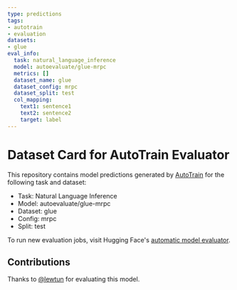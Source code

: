 ```yaml
---
type: predictions
tags:
- autotrain
- evaluation
datasets:
- glue
eval_info:
  task: natural_language_inference
  model: autoevaluate/glue-mrpc
  metrics: []
  dataset_name: glue
  dataset_config: mrpc
  dataset_split: test
  col_mapping:
    text1: sentence1
    text2: sentence2
    target: label
---
```

# Dataset Card for AutoTrain Evaluator

This repository contains model predictions generated by [AutoTrain](https://huggingface.co/autotrain) for the following task and dataset:

* Task: Natural Language Inference
* Model: autoevaluate/glue-mrpc
* Dataset: glue
* Config: mrpc
* Split: test

To run new evaluation jobs, visit Hugging Face's [automatic model evaluator](https://huggingface.co/spaces/autoevaluate/model-evaluator).

## Contributions

Thanks to [@lewtun](https://huggingface.co/lewtun) for evaluating this model.